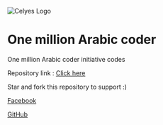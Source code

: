 ![Celyes Logo](http://b.up-00.com/2018/02/151821732343771.png)

# One million Arabic coder

One million Arabic coder initiative codes

Repository link : [Click here](https://github.com/celyes/omac)

Star and fork this repository to support :) 

[Facebook](https://fb.com/celyes01)

[GitHub](https://github.com/celyes)

